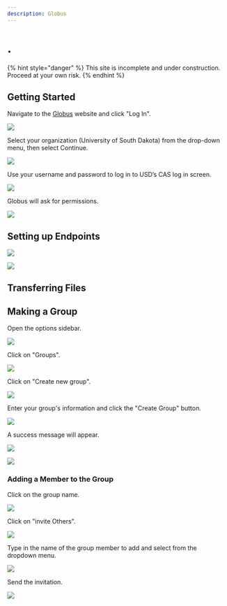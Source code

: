```yaml
---
description: Globus
---
```


# .

{% hint style="danger" %}
This site is incomplete and under construction.  Proceed at your own risk.
{% endhint %}

## Getting Started

Navigate to the [Globus](https://www.globus.org/) website and click "Log In".

![](../.gitbook/assets/dtn1.png)

Select your organization \(University of South Dakota\) from the drop-down menu, then select Continue. 

![](../.gitbook/assets/dtn2.png)

Use your username and password to log in to USD’s CAS log in screen.

![](../.gitbook/assets/dtn3%20%281%29.png)

Globus will ask for permissions.

![](../.gitbook/assets/dtn4.png)



## Setting up Endpoints

![](../.gitbook/assets/dtn5.png)



![](../.gitbook/assets/dtn6.png)



## Transferring Files

## Making a Group

Open the options sidebar.

![](../.gitbook/assets/globusgroup1.png)

Click on "Groups".

![](../.gitbook/assets/globusgroup2%20%281%29.png)

Click on "Create new group".

![](../.gitbook/assets/globusgroup3%20%281%29.png)

Enter your group's information and click the "Create Group" button.

![](../.gitbook/assets/globusgroup6.png)

A success message will appear.

![](../.gitbook/assets/globusgroup7.png)

![](../.gitbook/assets/globusgroup8.png)



### Adding a Member to the Group

Click on the group name.

![](../.gitbook/assets/globusgroup8b.png)

Click on "invite Others".

![](../.gitbook/assets/globusgroup9.png)

Type in the name of the group member to add and select from the dropdown menu.

![](../.gitbook/assets/globusgroup10.png)

Send the invitation.

![](../.gitbook/assets/globusgroup11.png)





## 



